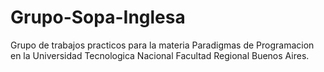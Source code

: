 # Grupo-Sopa-Inglesa
Grupo de trabajos practicos para la materia Paradigmas de Programacion en la Universidad Tecnologica Nacional Facultad Regional Buenos Aires.
